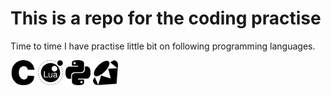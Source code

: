 # This is a repo for the coding practise
Time to time I have practise little bit on following programming languages.

<img src="./icons/c.svg" width="40">
<img src="./icons/lua.svg" width="40">
<img src="./icons/python.svg" width="40">
<img src="./icons/ruby.svg" width="40">
